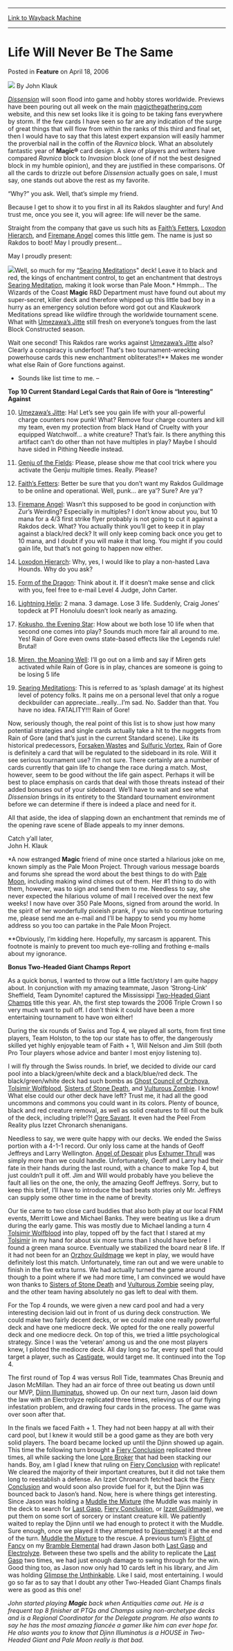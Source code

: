 
---
[Link to Wayback Machine](https://web.archive.org/web/20211021002057/https://magic.wizards.com/en/articles/archive/feature/life-will-never-be-same-2006-04-18)

[_metadata_:wayback_url]:- "https://magic.wizards.com/en/articles/archive/feature/life-will-never-be-same-2006-04-18"
[_metadata_:wayback_raw_url]:- "https://web.archive.org/web/20211021002057id_/https://magic.wizards.com/en/articles/archive/feature/life-will-never-be-same-2006-04-18"
[_metadata_:wayback_capture_timestamp]:- "2021-10-21 00:20:57+00:00"
[_metadata_:description]:- "Dissension will soon flood into game and hobby stores worldwide. Previews have been pouring out all week on the main magicthegathering.com website, and this new set looks like it is going to be taking fans everywhere by storm. If the few cards I have seen so far are any indication of the surge of great things that will flow from within the ranks of this third and final set,"
[_metadata_:generator]:- "Drupal 7 (http://drupal.org)"
---


Life Will Never Be The Same
===========================



 Posted in **Feature**
 on April 18, 2006 






![](https://media.magic.wizards.com/styles/auth_small/public/generic-avatar-150_334.png)
By John Klauk











[*Dissension*](http://www.wizards.com/default.asp?x=magic/dissension/home) will soon flood into game and hobby stores worldwide. Previews have been pouring out all week on the main [magicthegathering.com](http://www.wizards.com/magic/welcome.asp?cmp=ILC-MTGCOMURL) website, and this new set looks like it is going to be taking fans everywhere by storm. If the few cards I have seen so far are any indication of the surge of great things that will flow from within the ranks of this third and final set, then I would have to say that this latest expert expansion will easily hammer the proverbial nail in the coffin of the *Ravnica* block. What an absolutely fantastic year of **Magic®** card design. A slew of players and writers have compared *Ravnica* block to *Invasion* block (one of if not the best designed block in my humble opinion), and they are justified in these comparisons. Of all the cards to drizzle out before *Dissension* actually goes on sale, I must say, one stands out above the rest as my favorite.

“Why?” you ask. Well, that’s simple my friend.

Because I get to show it to you first in all its Rakdos slaughter and fury! And trust me, once you see it, you will agree: life will never be the same.

Straight from the company that gave us such hits as [Faith’s Fetters](https://gatherer.wizards.com/Pages/Card/Details.aspx?name=Faith%E2%80%99s+Fetters), [Loxodon Hierarch](https://gatherer.wizards.com/Pages/Card/Details.aspx?name=Loxodon+Hierarch), and [Firemane Angel](https://gatherer.wizards.com/Pages/Card/Details.aspx?name=Firemane+Angel) comes this little gem. The name is just so Rakdos to boot! May I proudly present…

May I proudly present:

![](https://media.magic.wizards.com/image_legacy_migration/mpr/images/RainofGore.jpg)Well, so much for my “[Searing Meditation](https://gatherer.wizards.com/Pages/Card/Details.aspx?name=Searing+Meditation)s" deck! Leave it to black and red, the kings of enchantment control, to get an enchantment that destroys [Searing Meditation](https://gatherer.wizards.com/Pages/Card/Details.aspx?name=Searing+Meditation), making it look worse than Pale Moon.\* Hmmph… The Wizards of the Coast **Magic** R&D Department must have found out about my super-secret, killer deck and therefore whipped up this little bad boy in a hurry as an emergency solution before word got out and Klaukwork Meditations spread like wildfire through the worldwide tournament scene. What with [Umezawa’s Jitte](https://gatherer.wizards.com/Pages/Card/Details.aspx?name=Umezawa%E2%80%99s+Jitte) still fresh on everyone’s tongues from the last Block Constructed season.

Wait one second! This Rakdos rare works against [Umezawa’s Jitte](https://gatherer.wizards.com/Pages/Card/Details.aspx?name=Umezawa%E2%80%99s+Jitte) also? Clearly a conspiracy is underfoot! That's two tournament-wrecking powerhouse cards this new enchantment obliterates!!\*\* Makes me wonder what else Rain of Gore functions against.

- Sounds like list time to me. –

**Top 10 Current Standard Legal Cards that Rain of Gore is “Interesting” Against**

10. [Umezawa’s Jitte](https://gatherer.wizards.com/Pages/Card/Details.aspx?name=Umezawa%E2%80%99s+Jitte): Ha! Let’s see you gain life with your all-powerful charge counters now punk! What? Remove four charge counters and kill my team, even my protection from black Hand of Cruelty with your equipped Watchwolf… a white creature? That’s fair. Is there anything this artifact can’t do other than not have multiples in play? Maybe I should have sided in Pithing Needle instead.

9. [Genju of the Fields](https://gatherer.wizards.com/Pages/Card/Details.aspx?name=Genju+of+the+Fields): Please, please show me that cool trick where you activate the Genju multiple times. Really. Please?

8. [Faith’s Fetters](https://gatherer.wizards.com/Pages/Card/Details.aspx?name=Faith%E2%80%99s+Fetters): Better be sure that you don’t want my Rakdos Guildmage to be online and operational. Well, punk… are ya’? Sure? Are ya’?

7. [Firemane Angel](https://gatherer.wizards.com/Pages/Card/Details.aspx?name=Firemane+Angel): Wasn’t this supposed to be good in conjunction with Zur’s Weirding? Especially in multiples? I don’t know about you, but 10 mana for a 4/3 first strike flyer probably is not going to cut it against a Rakdos deck. What? You actually think you’ll get to keep it in play against a black/red deck? It will only keep coming back once you get to 10 mana, and I doubt if you will make it that long. You might if you could gain life, but that’s not going to happen now either.

6. [Loxodon Hierarch](https://gatherer.wizards.com/Pages/Card/Details.aspx?name=Loxodon+Hierarch): Why, yes, I would like to play a non-hasted Lava Hounds. Why do you ask?

5. [Form of the Dragon](https://gatherer.wizards.com/Pages/Card/Details.aspx?name=Form+of+the+Dragon): Think about it. If it doesn’t make sense and click with you, feel free to e-mail Level 4 Judge, John Carter.

4. [Lightning Helix](https://gatherer.wizards.com/Pages/Card/Details.aspx?name=Lightning+Helix): 2 mana. 3 damage. Lose 3 life. Suddenly, Craig Jones’ topdeck at PT Honolulu doesn’t look nearly as amazing.

3. [Kokusho, the Evening Star](https://gatherer.wizards.com/Pages/Card/Details.aspx?name=Kokusho%2C+the+Evening+Star): How about we both lose 10 life when that second one comes into play? Sounds much more fair all around to me. Yes! Rain of Gore even owns state-based effects like the Legends rule! Brutal!

2. [Miren, the Moaning Well](https://gatherer.wizards.com/Pages/Card/Details.aspx?name=Miren%2C+the+Moaning+Well): I’ll go out on a limb and say if Miren gets activated while Rain of Gore is in play, chances are someone is going to be losing 5 life

1. [Searing Meditations](https://gatherer.wizards.com/Pages/Card/Details.aspx?name=Searing+Meditations): This is referred to as ‘splash damage’ at its highest level of potency folks. It pains me on a personal level that only a rogue deckbuilder can appreciate…really…I’m sad. No. Sadder than that. You have no idea. FATALITY!!! Rain of Gore!

Now, seriously though, the real point of this list is to show just how many potential strategies and single cards actually take a hit to the nuggets from Rain of Gore (and that’s just in the current Standard scene). Like its historical predecessors, [Forsaken Wastes](https://gatherer.wizards.com/Pages/Card/Details.aspx?name=Forsaken+Wastes) and [Sulfuric Vortex](https://gatherer.wizards.com/Pages/Card/Details.aspx?name=Sulfuric+Vortex), Rain of Gore is definitely a card that will be regulated to the sideboard in its role. Will it see serious tournament use? I’m not sure. There certainly are a number of cards currently that gain life to change the race during a match. Most, however, seem to be good without the life gain aspect. Perhaps it will be best to place emphasis on cards that deal with those threats instead of their added bonuses out of your sideboard. We’ll have to wait and see what *Dissension* brings in its entirety to the Standard tournament environment before we can determine if there is indeed a place and need for it.

All that aside, the idea of slapping down an enchantment that reminds me of the opening rave scene of Blade appeals to my inner demons.

Catch y’all later,   
 John H. Klauk

\*A now estranged **Magic** friend of mine once started a hilarious joke on me, known simply as the Pale Moon Project. Through various message boards and forums she spread the word about the best things to do with [Pale Moon](https://gatherer.wizards.com/Pages/Card/Details.aspx?name=Pale+Moon), including making wind chimes out of them. Her #1 thing to do with them, however, was to sign and send them to me. Needless to say, she never expected the hilarious volume of mail I received over the next few weeks! I now have over 350 Pale Moons, signed from around the world. In the spirit of her wonderfully pixieish prank, if you wish to continue torturing me, please send me an e-mail and I’ll be happy to send you my home address so you too can partake in the Pale Moon Project.

\*\*Obviously, I’m kidding here. Hopefully, my sarcasm is apparent. This footnote is mainly to prevent too much eye-rolling and frothing e-mails about my ignorance.

**Bonus Two-Headed Giant Champs Report**

As a quick bonus, I wanted to throw out a little fact/story I am quite happy about. In conjunction with my amazing teammate, Jason ‘Strong-Link’ Sheffield, Team Dynomite! captured the Mississippi [Two-Headed Giant Champs](http://www.wizards.com/default.asp?x=events/magic/champs) title this year. Ah, the first step towards the 2006 Triple Crown I so very much want to pull off. I don’t think it could have been a more entertaining tournament to have won either!

During the six rounds of Swiss and Top 4, we played all sorts, from first time players, Team Holston, to the top our state has to offer, the dangerously skilled yet highly enjoyable team of Faith + 1, Will Nelson and Jim Still (both Pro Tour players whose advice and banter I most enjoy listening to).

I will fly through the Swiss rounds. In brief, we decided to divide our card pool into a black/green/white deck and a black/blue/red deck. The black/green/white deck had such bombs as [Ghost Council of Orzhova](https://gatherer.wizards.com/Pages/Card/Details.aspx?name=Ghost+Council+of+Orzhova), [Tolsimir Wolfblood](https://gatherer.wizards.com/Pages/Card/Details.aspx?name=Tolsimir+Wolfblood), [Sisters of Stone Death](https://gatherer.wizards.com/Pages/Card/Details.aspx?name=Sisters+of+Stone+Death), and [Vulturous Zombie](https://gatherer.wizards.com/Pages/Card/Details.aspx?name=Vulturous+Zombie). I know! What else could our other deck have left? Trust me, it had all the good uncommons and commons you could want in its colors. Plenty of bounce, black and red creature removal, as well as solid creatures to fill out the bulk of the deck, including triple!?! [Ogre Savant](https://gatherer.wizards.com/Pages/Card/Details.aspx?name=Ogre+Savant). It even had the Peel From Reality plus Izzet Chronarch shenanigans.

Needless to say, we were quite happy with our decks. We ended the Swiss portion with a 4-1-1 record. Our only loss came at the hands of Geoff Jeffreys and Larry Wellington. [Angel of Despair](https://gatherer.wizards.com/Pages/Card/Details.aspx?name=Angel+of+Despair) plus [Exhumer Thrull](https://gatherer.wizards.com/Pages/Card/Details.aspx?name=Exhumer+Thrull) was simply more than we could handle. Unfortunately, Geoff and Larry had their fate in their hands during the last round, with a chance to make Top 4, but just couldn’t pull it off. Jim and Will would probably have you believe the fault all lies on the one, the only, the amazing Geoff Jeffreys. Sorry, but to keep this brief, I’ll have to introduce the bad beats stories only Mr. Jeffreys can supply some other time in the name of brevity.

Our tie came to two close card buddies that also both play at our local FNM events, Merritt Lowe and Michael Banks. They were beating us like a drum during the early game. This was mostly due to Michael landing a turn 4 [Tolsimir Wolfblood](https://gatherer.wizards.com/Pages/Card/Details.aspx?name=Tolsimir+Wolfblood) into play, topped off by the fact that I stared at my [Tolsimir](https://gatherer.wizards.com/Pages/Card/Details.aspx?name=Tolsimir) in my hand for about six more turns than I should have before I found a green mana source. Eventually we stabilized the board near 8 life. If it had not been for an [Orzhov Guildmage](https://gatherer.wizards.com/Pages/Card/Details.aspx?name=Orzhov+Guildmage) we kept in play, we would have definitely lost this match. Unfortunately, time ran out and we were unable to finish in the five extra turns. We had actually turned the game around though to a point where if we had more time, I am convinced we would have won thanks to [Sisters of Stone Death](https://gatherer.wizards.com/Pages/Card/Details.aspx?name=Sisters+of+Stone+Death) and [Vulturous Zombie](https://gatherer.wizards.com/Pages/Card/Details.aspx?name=Vulturous+Zombie) seeing play, and the other team having absolutely no gas left to deal with them.

For the Top 4 rounds, we were given a new card pool and had a very interesting decision laid out in front of us during deck construction. We could make two fairly decent decks, or we could make one really powerful deck and have one mediocre deck. We opted for the one really powerful deck and one mediocre deck. On top of this, we tried a little psychological strategy. Since I was the ‘veteran’ among us and the one most players knew, I piloted the mediocre deck. All day long so far, every spell that could target a player, such as [Castigate](https://gatherer.wizards.com/Pages/Card/Details.aspx?name=Castigate), would target me. It continued into the Top 4.

The first round of Top 4 was versus Roll Tide, teammates Chas Breuniq and Jason McMillan. They had an air force of three out beating us down until our MVP, [Djinn Illuminatus](https://gatherer.wizards.com/Pages/Card/Details.aspx?name=Djinn+Illuminatus), showed up. On our next turn, Jason laid down the law with an Electrolyze replicated three times, relieving us of our flying infestation problem, and drawing four cards in the process. The game was over soon after that.

In the finals we faced Faith + 1. They had not been happy at all with their card pool, but I knew it would still be a good game as they are both very solid players. The board became locked up until the Djinn showed up again. This time the following turn brought a [Fiery Conclusion](https://gatherer.wizards.com/Pages/Card/Details.aspx?name=Fiery+Conclusion) replicated three times, all while sacking the lone [Lore Broker](https://gatherer.wizards.com/Pages/Card/Details.aspx?name=Lore+Broker) that had been stacking our hands. Boy, am I glad I knew that ruling on [Fiery Conclusion](https://gatherer.wizards.com/Pages/Card/Details.aspx?name=Fiery+Conclusion) with replicate! We cleared the majority of their important creatures, but it did not take them long to reestablish a defense. An Izzet Chronarch fetched back the [Fiery Conclusion](https://gatherer.wizards.com/Pages/Card/Details.aspx?name=Fiery+Conclusion) and would soon also provide fuel for it, but the Djinn was bounced back to Jason’s hand. Now, here is where things get interesting. Since Jason was holding a [Muddle the Mixture](https://gatherer.wizards.com/Pages/Card/Details.aspx?name=Muddle+the+Mixture) (the Muddle was mainly in the deck to search for [Last Gasp](https://gatherer.wizards.com/Pages/Card/Details.aspx?name=Last+Gasp), [Fiery Conclusion](https://gatherer.wizards.com/Pages/Card/Details.aspx?name=Fiery+Conclusion), or [Izzet Guildmage](https://gatherer.wizards.com/Pages/Card/Details.aspx?name=Izzet+Guildmage)), we put them on some sort of sorcery or instant creature kill. We patiently waited to replay the Djinn until we had enough to protect it with the Muddle. Sure enough, once we played it they attempted to [Disembowel](https://gatherer.wizards.com/Pages/Card/Details.aspx?name=Disembowel) it at the end of the turn. [Muddle the Mixture](https://gatherer.wizards.com/Pages/Card/Details.aspx?name=Muddle+the+Mixture) to the rescue. A previous turn’s [Flight of Fancy](https://gatherer.wizards.com/Pages/Card/Details.aspx?name=Flight+of+Fancy) on my [Bramble Elemental](https://gatherer.wizards.com/Pages/Card/Details.aspx?name=Bramble+Elemental) had drawn Jason both [Last Gasp](https://gatherer.wizards.com/Pages/Card/Details.aspx?name=Last+Gasp) and [Electrolyze](https://gatherer.wizards.com/Pages/Card/Details.aspx?name=Electrolyze). Between these two spells and the ability to replicate the [Last Gasp](https://gatherer.wizards.com/Pages/Card/Details.aspx?name=Last+Gasp) two times, we had just enough damage to swing through for the win. Good thing too, as Jason now only had 10 cards left in his library, and Jim was holding [Glimpse the Unthinkable](https://gatherer.wizards.com/Pages/Card/Details.aspx?name=Glimpse+the+Unthinkable). Like I said, most entertaining. I would go so far as to say that I doubt any other Two-Headed Giant Champs finals were as good as this one!

*John started playing **Magic** back when Antiquities came out. He is a frequent top 8 finisher at PTQs and Champs using non-archetype decks and is a Regional Coordinator for the Delegate program. He also wants to say he has the most amazing fiancée a gamer like him can ever hope for. He also wants you to know that Djinn Illuminatus is a HOUSE in Two-Headed Giant and Pale Moon really is that bad.*







